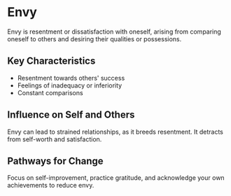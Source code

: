 # Envy

Envy is resentment or dissatisfaction with oneself, arising from comparing oneself to others and desiring their qualities or possessions.

## Key Characteristics

- Resentment towards others' success
- Feelings of inadequacy or inferiority
- Constant comparisons

## Influence on Self and Others

Envy can lead to strained relationships, as it breeds resentment. It detracts from self-worth and satisfaction.

## Pathways for Change

Focus on self-improvement, practice gratitude, and acknowledge your own achievements to reduce envy.

